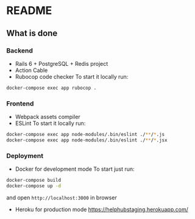 # README

## What is done

### Backend

- Rails 6 + PostgreSQL + Redis project
- Action Cable
- Rubocop code checker
To start it locally run:
```bash
docker-compose exec app rubocop .
```

### Frontend

- Webpack assets compiler 
- ESLint
To start it locally run:
```bash
docker-compose exec app node-modules/.bin/eslint ./**/*.js
docker-compose exec app node-modules/.bin/eslint ./**/*.jsx
```

### Deployment

- Docker for development mode
To start just run:
```bash
docker-compose build
docker-compose up -d
```
and open `http://localhost:3000` in browser

- Heroku for production mode
https://helphubstaging.herokuapp.com/



